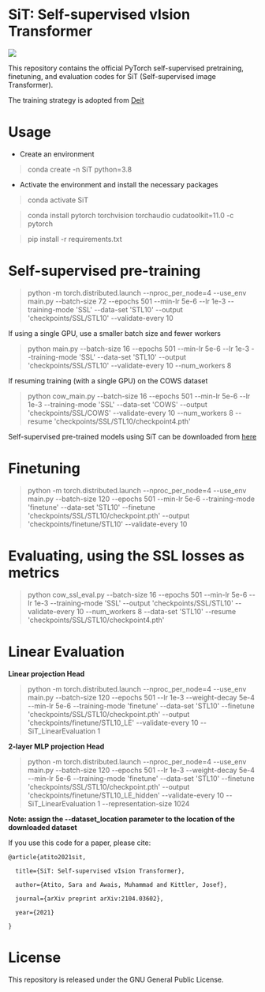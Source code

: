 # SiT: Self-supervised vIsion Transformer 

![](imgs/SiT.png)

This repository contains the official PyTorch self-supervised pretraining, finetuning, and evaluation codes for SiT (Self-supervised image Transformer).

The training strategy is adopted from [Deit](https://github.com/facebookresearch/deit) 

# Usage
- Create an environment
> conda create -n SiT python=3.8
- Activate the environment and install the necessary packages
> conda activate SiT

> conda install pytorch torchvision torchaudio cudatoolkit=11.0 -c pytorch

> pip install -r requirements.txt


# Self-supervised pre-training
> python -m torch.distributed.launch --nproc_per_node=4 --use_env main.py --batch-size 72 --epochs 501 --min-lr 5e-6 --lr 1e-3 --training-mode 'SSL' --data-set 'STL10' --output 'checkpoints/SSL/STL10' --validate-every 10 

If using a single GPU, use a smaller batch size and fewer workers
> python main.py --batch-size 16 --epochs 501 --min-lr 5e-6 --lr 1e-3 --training-mode 'SSL' --data-set 'STL10' --output 'checkpoints/SSL/STL10' --validate-every 10 --num_workers 8

If resuming training (with a single GPU) on the COWS dataset
> python cow_main.py --batch-size 16 --epochs 501 --min-lr 5e-6 --lr 1e-3 --training-mode 'SSL' --data-set 'COWS' --output 'checkpoints/SSL/COWS' --validate-every 10 --num_workers 8 --resume 'checkpoints/SSL/STL10/checkpoint4.pth'

Self-supervised pre-trained models using SiT can be downloaded from [here](https://drive.google.com/drive/folders/1b1Yu1r-yaflz8Uu_D9oE6ft5TMwK-wLR?usp=sharing)

# Finetuning
> python -m torch.distributed.launch --nproc_per_node=4 --use_env main.py  --batch-size 120 --epochs 501 --min-lr 5e-6 --training-mode 'finetune' --data-set 'STL10' --finetune 'checkpoints/SSL/STL10/checkpoint.pth' --output 'checkpoints/finetune/STL10' --validate-every 10 


# Evaluating, using the SSL losses as metrics
> python cow_ssl_eval.py --batch-size 16 --epochs 501 --min-lr 5e-6 --lr 1e-3 --training-mode 'SSL' --output 'checkpoints/SSL/STL10' --validate-every 10 --num_workers 8 --data-set 'STL10' --resume 'checkpoints/SSL/STL10/checkpoint4.pth'

# Linear Evaluation

**Linear projection Head**
> python -m torch.distributed.launch --nproc_per_node=4 --use_env main.py  --batch-size 120 --epochs 501 --lr 1e-3 --weight-decay 5e-4 --min-lr 5e-6 --training-mode 'finetune' --data-set 'STL10' --finetune 'checkpoints/SSL/STL10/checkpoint.pth' --output 'checkpoints/finetune/STL10_LE' --validate-every 10 --SiT_LinearEvaluation 1 

**2-layer MLP projection Head**
> python -m torch.distributed.launch --nproc_per_node=4 --use_env main.py  --batch-size 120 --epochs 501 --lr 1e-3 --weight-decay 5e-4 --min-lr 5e-6 --training-mode 'finetune' --data-set 'STL10' --finetune 'checkpoints/SSL/STL10/checkpoint.pth' --output 'checkpoints/finetune/STL10_LE_hidden' --validate-every 10 --SiT_LinearEvaluation 1 --representation-size 1024

**Note: assign the --dataset_location parameter to the location of the downloaded dataset**

If you use this code for a paper, please cite:

```
@article{atito2021sit,

  title={SiT: Self-supervised vIsion Transformer},

  author={Atito, Sara and Awais, Muhammad and Kittler, Josef},

  journal={arXiv preprint arXiv:2104.03602},

  year={2021}

}
```


# License
This repository is released under the GNU General Public License.


